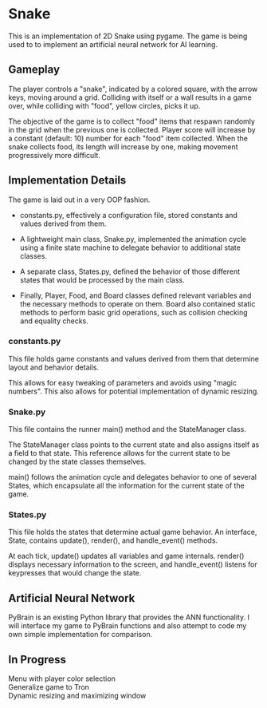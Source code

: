 # Snake
This is an implementation of 2D Snake using pygame. The game is being used to to implement an artificial neural network for AI learning.

## Gameplay
The player controls a "snake", indicated by a colored square, with the arrow keys, moving around a grid.
Colliding with itself or a wall results in a game over, while colliding with "food", yellow circles, picks it up.

The objective of the game is to collect "food" items that respawn randomly in the grid when the previous one is collected. Player score will increase by a constant (default: 10) number for each "food" item collected.
When the snake collects food, its length will increase by one, making movement progressively more difficult.

## Implementation Details
The game is laid out in a very OOP fashion. 

* constants.py, effectively a configuration file, stored constants and values derived from them. 

* A lightweight main class, Snake.py, implemented the animation cycle using a finite state machine to delegate behavior to additional state classes. 

* A separate class, States.py, defined the behavior of those different states that would be processed by the main class. 

* Finally, Player, Food, and Board classes defined relevant variables and the necessary methods to operate on them. Board also contained static methods to perform basic grid operations, such as collision checking and equality checks.

### constants.py 
This file holds game constants and values derived from them that determine layout and behavior details.

This allows for easy tweaking of parameters and avoids using "magic numbers". This also allows for potential implementation of dynamic resizing.

### Snake.py 
This file contains the runner main() method and the StateManager class.

The StateManager class points to the current state and also assigns itself as a field to that state. This reference allows for the current state to be changed by the state classes themselves.

main() follows the animation cycle and delegates behavior to one of several States, which encapsulate all the information for the current state of the game. 

### States.py 
This file holds the states that determine actual game behavior. An interface, State, contains update(), render(), and handle_event() methods. 

At each tick, update() updates all variables and game internals. render() displays necessary information to the screen, and handle_event() listens for keypresses that would change the state.

## Artificial Neural Network
PyBrain is an existing Python library that provides the ANN functionality. I will interface my game to PyBrain functions and also attempt to code my own simple implementation for comparison.

## In Progress
Menu with player color selection <br>
Generalize game to Tron <br>
Dynamic resizing and maximizing window

